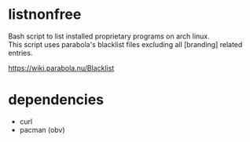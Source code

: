 # listnonfree
Bash script to list installed proprietary programs on arch linux.  
This script uses parabola's blacklist files excluding all [branding] related entries.

https://wiki.parabola.nu/Blacklist

# dependencies
- curl
- pacman (obv)

